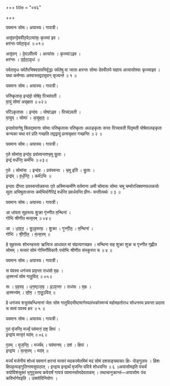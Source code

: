 +++
title = "०४६"

+++


पवमानः सोमः। अयास्यः। गायत्री।

असृ॑ग्रन्दे॒ववी॑त॒येऽत्या॑सः॒ कृत्व्या॑ इव ।  
क्षर॑न्तः पर्वता॒वृधः॑ ॥ ०१॥

असृ॑ग्रन् । दे॒वऽवी॑तये । अत्या॑सः । कृत्व्याः॑ऽइव ।  
क्षर॑न्तः । प॒र्व॒त॒ऽवृधः॑ ॥

पर्वतावृधः पर्वतैरभिषवग्रावभिर्वृद्धाः पर्वतेषु वा जाताः क्षरन्तः सोमाः देववीतये यज्ञाय अत्यासोश्वाः कृत्व्याइव । यथा कर्मण्याः अश्वास्तद्वदसृग्रन् सृज्यन्ते ॥ १ ॥

पवमानः सोमः। अयास्यः। गायत्री।

परि॑ष्कृतास॒ इन्द॑वो॒ योषे॑व॒ पित्र्या॑वती ।  
वा॒युं सोमा॑ असृक्षत ॥ ०२॥

परि॑ऽकृतासः । इन्द॑वः । योषा॑ऽइव । पित्र्य॑ऽवती ।  
वा॒युम् । सोमाः॑ । अ॒सृ॒क्ष॒त॒ ॥

इन्दवोयागेषु क्लिद्यमानाः सोमाः परिष्कृतासः परिष्कृताः अलङ्कृताः सन्तः पित्र्यावती पितृमती योषेवालङ्कृता कन्यका यथा वरं प्रति गच्छति तद्वद्वायुं प्रत्यसृक्षत गच्छन्ति ॥ २ ॥

पवमानः सोमः। अयास्यः। गायत्री।

ए॒ते सोमा॑स॒ इन्द॑वः॒ प्रय॑स्वन्तश्च॒मू सु॒ताः ।  
इन्द्रं॑ वर्धन्ति॒ कर्म॑भिः ॥ ०३॥

ए॒ते । सोमा॑सः । इन्द॑वः । प्रय॑स्वन्तः । च॒मू इति॑ । सु॒ताः ।  
इन्द्र॑म् । व॒र्ध॒न्ति॒ । कर्म॑ऽभिः ॥

इन्दवः दीप्ताः प्रयस्वन्तोन्नवन्तः एते अस्मिन्कर्मणि वर्तमाना अमी सोमासः सोमाः चमू चम्वोरधिषवणफलकयोः सुता अभिषुताःसन्तः कर्मभिर्यागैरिद्रं वर्धन्ति प्रवर्धयन्ति प्रीण- यन्तीत्यर्थः ॥ ३ ॥

पवमानः सोमः। अयास्यः। गायत्री।

आ धा॑वता सुहस्त्यः शु॒क्रा गृ॑भ्णीत म॒न्थिना॑ ।  
गोभिः॑ श्रीणीत मत्स॒रम् ॥ ०४॥

आ । धा॒व॒त॒ । सु॒ऽह॒स्त्यः॒ । शु॒क्रा । गृ॒भ्णी॒त॒ । म॒न्थिना॑ ।  
गोभिः॑ । श्री॒णी॒त॒ । म॒त्स॒रम् ॥

हे सुहस्त्यः शोभनहस्ता ऋत्विज आधावत मां संप्रत्यागच्छत । मन्थिना सह शुक्रा शुक्र च गृभ्णीत गृह्णीत सोमम् । मत्सरं सोमं गोभिर्गोविकारैः पयोभिः श्रीणीत संस्कुरुत च ॥ ४ ॥

पवमानः सोमः। अयास्यः। गायत्री।

स प॑वस्व धनंजय प्रय॒न्ता राध॑सो म॒हः ।  
अ॒स्मभ्यं॑ सोम गातु॒वित् ॥ ०५॥

सः । प॒व॒स्व॒ । ध॒न॒म्ऽज॒य॒ । प्र॒ऽय॒न्ता । राध॑सः । म॒हः ।  
अ॒स्मभ्य॑म् । सो॒म॒ । गा॒तु॒ऽवित् ॥

हे धनंजय शत्रुसंबन्धिनानां जेतः सोम गातुविदभीष्टमार्गस्यलंभकोस्मभ्यं महोमहतोराध सोधनस्य प्रयन्ता प्रदाता च सत्वं पवस्व क्षर ॥ ५ ॥

पवमानः सोमः। अयास्यः। गायत्री।

ए॒तं मृ॑जन्ति॒ मर्ज्यं॒ पव॑मानं॒ दश॒ क्षिपः॑ ।  
इन्द्रा॑य मत्स॒रं मद॑म् ॥ ०६॥

ए॒तम् । मृ॒ज॒न्ति॒ । मर्ज्य॑म् । पव॑मानम् । दश॑ । क्षिपः॑ ।  
इन्द्रा॑य । म॒त्स॒रम् । मद॑म् ॥

मर्ज्यं मर्जनीयं शोध्यं पवमानं क्षरन्तं मत्सरं मदकरमेतमिमं मदं सोमं दशसङ्ख्याकाः क्षि- पोङ्गुलयः । व्रिशः क्षिपइत्यङ्गुलिनामसुपाठात् । इन्द्राय इन्द्रार्थं मृजन्ति पवित्रे शोधयन्ति ॥ ६ ॥अयासोमइति पंचर्चं त्रयोविंशंसूक्तं भृगुपुत्रस्य कवेरार्षं गायत्रं पवमानसोमदेवताकम् । तथाचानुक्रान्तं—अयासोमः पंच कविर्भार्गवइति । उक्तोविनियोगः ।